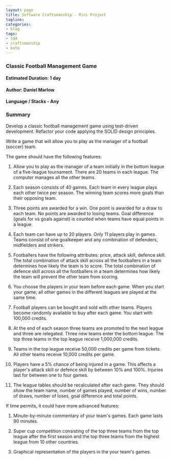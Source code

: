```yaml
---
layout: page
title: Software Craftsmanship - Mini Project
tagline:
categories:
- blog
tags:
- tdd
- craftsmanship
- kata
---
```


<h3>Classic Football Management Game</h3>

<h4>Estimated Duration: 1 day</h4>

<h4>Author: Daniel Marlow</h4>

<h4>Language / Stacks - Any</h4>

<h3>Summary</h3>

Develop a classic football management game using test-driven development.
Refactor your code applying the SOLID design principles.

Write a game that will allow you to play as the manager of a football (soccer) team.

The game should have the following features:

1. Allow you to play as the manager of a team initially in the bottom league
of a five-league tournament. There are 20 teams in each league. The computer manages all the other teams.

2. Each season consists of 40 games. Each team in every league plays each other twice per season. The winning team scores more goals than their
opposing team.

3. Three points are awarded for a win. One point is awarded for a draw to
each team. No points are awarded to losing teams. Goal difference
(goals for vs goals against) is counted when teams have equal points in a league.

3. Each team can have up to 20 players. Only 11 players play in games.
Teams consist of one goalkeeper and any combination of defenders, midfielders
and strikers.

5. Footballers have the following attributes: price, attack skill, defence skill. The total combination of attack skill across all the footballers in a team determines how likely the team is to score. The total combination of defence skill across all the footballers in a team determines how likely
the team will prevent the other team from scoring.

6. You choose the players in your team before each game. When you start your
game, all other games in the different leagues are played at the same time.

7. Football players can be bought and sold with other teams. Players
become randomly available to buy after each game. You start with 100,000 credits.

8. At the end of each season three teams are promoted to the next league
and three are relegated. Three new teams enter the bottom league. The
top three teams in the top league receive 1,000,000 credits.

9. Teams in the top league receive 50,000 credits per game from tickets.
All other teams receive 10,000 credits per game.

10. Players have a 5% chance of being injured in a game. This affects
a player's attack skill or defence skill by between 10% and 100%. Injuries last
for between one to four games.

11. The league tables should be recalculated after each game. They should
show the team  name, number of games played, number of wins, number of
draws, number of loses, goal difference and total points.

If time permits, it could have more advanced features:

1. Minute-by-minute commentary of your team's games. Each game lasts 90 minutes.

2. Super cup competition consisting of the top three teams from the top
league after the first season and the top three teams from the highest league from 10 other countries.

3. Graphical representation of the players in the your team's games.
